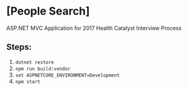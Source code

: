 # [People Search]

ASP.NET MVC Application for 2017 Health Catalyst Interview Process

## Steps:
1. ```dotnet restore```
2. ```npm run build:vendor```
3. ```set ASPNETCORE_ENVIRONMENT=Development```
4. ```npm start```
